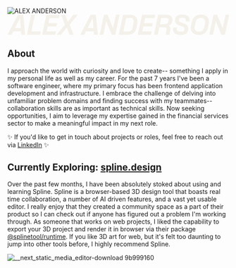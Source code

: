 ![ALEX ANDERSON](https://github.com/andalex/andalex/assets/8305414/3f6feeda-72b0-46d5-8241-2fa8a7c2a43a)<svg width="1176" height="109" viewBox="0 0 1176 109" fill="none" xmlns="http://www.w3.org/2000/svg">
<path d="M0.552 107L55.976 1.272H83.24L93.992 107H73.256L71.848 89.464H30.76L21.928 107H0.552ZM39.592 72.056H70.568L66.728 22.008L66.216 19.32L64.808 22.008L39.592 72.056ZM103.384 107L125.912 1.272H146.008L127.192 89.464H176.984L173.144 107H103.384ZM184.134 107L206.662 1.272H276.422L272.71 18.808H223.046L217.286 45.432H263.494L259.782 62.84H213.702L207.942 89.464H257.734L253.894 107H184.134ZM260.424 107L305.224 53.88L284.36 1.272H306.248L319.816 39.032L349.384 1.272H373.192L329.288 54.008L351.048 107H329.032L314.696 68.856L284.104 107H260.424ZM386.177 107L441.601 1.272H468.865L479.617 107H458.881L457.473 89.464H416.385L407.553 107H386.177ZM425.217 72.056H456.193L452.353 22.008L451.841 19.32L450.433 22.008L425.217 72.056ZM489.009 107L511.537 1.272H530.481L559.921 72.44L575.281 1.272H594.481L571.953 107H553.009L523.697 35.832L508.337 107H489.009ZM590.509 107L613.037 1.272H652.205C681.133 1.272 694.701 20.6 687.661 52.216L684.205 68.6C678.445 95.608 663.853 107 635.053 107H590.509ZM614.189 90.104H637.613C653.229 90.104 660.525 83.064 663.981 66.936L668.077 47.48C672.045 28.792 666.157 18.168 650.541 18.168H629.421L614.189 90.104ZM691.134 107L713.662 1.272H783.422L779.71 18.808H730.046L724.286 45.432H770.494L766.782 62.84H720.702L714.942 89.464H764.734L760.894 107H691.134ZM839.997 107C839.229 104.696 839.485 100.6 840.253 97.272L843.581 81.528C845.757 71.8 841.789 67.448 833.341 67.448H805.053L796.605 107H776.509L799.037 1.272H843.325C866.109 1.272 878.397 13.176 873.789 34.936L873.533 35.704C870.333 50.168 864.445 56.184 853.053 58.872C864.829 63.352 865.597 73.976 863.293 84.088L860.349 97.912C859.453 102.136 859.197 105.208 859.709 107H839.997ZM808.637 50.552H835.901C846.141 50.552 850.493 47.48 852.413 38.136L853.693 32.12C855.869 22.52 851.517 18.168 841.917 18.168H815.549L808.637 50.552ZM919.562 108.28C890.506 108.28 875.402 97.272 877.834 72.056L878.346 68.6H898.698L897.674 74.872C896.778 86.008 902.154 91.256 919.818 91.256C932.874 91.256 937.226 87.928 937.866 77.432C938.506 67.704 932.746 65.016 925.45 62.584L911.626 57.336C898.57 52.6 887.434 46.84 888.458 28.792C889.61 10.616 901.642 -0.00800323 926.73 -0.00800323C955.53 -0.00800323 967.69 12.024 965.642 31.864L965.13 35.96H944.65L945.546 30.84C946.442 20.6 940.682 16.888 926.602 16.888C913.674 16.888 909.45 20.216 908.81 28.536C908.17 36.984 915.082 39.672 920.586 41.592L933.13 46.584C946.954 51.32 959.498 56.696 958.346 77.048C957.066 97.656 946.058 108.28 919.562 108.28ZM1015.15 108.28C984.685 108.28 966.637 88.44 973.165 58.232L976.621 42.104C981.357 19.064 995.949 -0.00800323 1025.39 -0.00800323C1055.73 -0.00800323 1073.77 20.472 1067.25 50.424L1063.92 66.168C1059.18 88.952 1044.85 108.28 1015.15 108.28ZM993.005 61.816C989.677 77.56 996.461 90.872 1015.15 90.872C1032.94 90.872 1040.62 78.84 1043.18 66.808L1047.41 46.456C1050.99 30.584 1043.95 17.4 1025.13 17.4C1007.34 17.4 999.789 29.688 997.357 41.464L993.005 61.816ZM1070.01 107L1092.54 1.272H1111.48L1140.92 72.44L1156.28 1.272H1175.48L1152.95 107H1134.01L1104.7 35.832L1089.34 107H1070.01Z" fill="#F3F1E9"/>
</svg>

## About
I approach the world with curiosity and love to create-- something I apply in my personal life as well as my career. For the past 7 years I've been a software engineer, where my primary focus has been frontend application development and infrastructure. I embrace the challenge of delving into unfamiliar problem domains and finding success with my teammates--collaboration skills are as important as technical skills. Now seeking opportunities, I aim to leverage my expertise gained in the financial services sector to make a meaningful impact in my next role.

✨ If you'd like to get in touch about projects or roles, feel free to reach out via [LinkedIn](https://www.linkedin.com/in/alexcoleanderson/) ✨

## Currently Exploring: [spline.design](https://spline.design/)
Over the past few months, I have been absolutely stoked about using and learning Spline. Spline is a browser-based 3D design tool that boasts real time collaboration, a number of AI driven features, and a vast yet usable editor. I really enjoy that they created a community space as a part of their product so I can check out if anyone has figured out a problem I'm working through. As someone that works on web projects, I liked the capability to export your 3D project and render it in browser via their package [@splinetool/runtime](https://www.npmjs.com/package/@splinetool/runtime). If you like 3D art for web, but it's felt too daunting to jump into other tools before, I highly recommend Spline.

![__next_static_media_editor-download 9b999160](https://github.com/andalex/andalex/assets/8305414/192e597e-2fd5-4627-b844-073b212d2d89)
